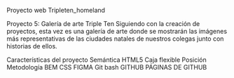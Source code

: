 Proyecto web Tripleten_homeland

Proyecto 5: Galería de arte Triple Ten
Siguiendo con la creación de proyectos, esta vez es una galería de arte donde se mostrarán las imágenes más representativas de las ciudades natales de nuestros colegas junto con historias de ellos.

Características del proyecto
Semántica HTML5
Caja flexible
Posición
Metodología BEM
CSS
FIGMA
Git bash
GITHUB
PÁGINAS DE GITHUB
